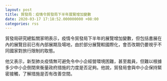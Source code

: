 ```yaml
---
layout: post
title: 貿發局：疫情令貿發局下半年展覽增加變數
date: 2020-03-17 17:18:52.000000000 +08:00
categories: rss
---
```


貿發局研究總監關家明表示，疫情令貿發局下半年的展覽增加變數，但包括書展在內的展覽目前已有內部展期及場地，由於部分展覽較國際化，會否改期仍要視乎不同國家對旅行限制的取態。

他又表示，新型肺炎疫情無可避免令中小企經營環境困難，甚至裁員，但難以根據多少中小企倒閉來衡量政府措施的力度是否足夠。他說，貿發局會與中小企保持緊密接觸，了解措施是否有改善空間。
